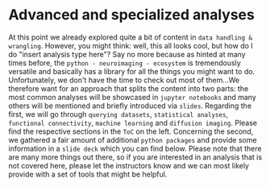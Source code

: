 # Advanced and specialized analyses

At this point we already explored quite a bit of content in `data handling & wrangling`. However, you might think: well, this all looks cool, but how do I do "insert analysis type here"? Say no more because as hinted at many times before, the `python - neuroimaging - ecosystem` is tremendously versatile and basically has a library for all the things you might want to do. Unfortunately, we don't have the time to check out most of them...We therefore want for an approach that splits the content into two parts: the most common analyses will be showcased in `jupyter notebooks` and many others will be mentioned and briefly introduced via `slides`. Regarding the first, we will go through `querying datasets`, `statistical analyses`, `functional connectivity`, `machine learning` and `diffusion imaging`. Please find the respective sections in the `ToC` on the left. Concerning the second, we gathered a fair amount of additional `python packages` and provide some information in a `slide deck` which you can find below. Please note that there are many more things out there, so if you are interested in an analysis that is not covered here, please let the instructors know and we can most likely provide with a set of tools that might be helpful. 

<iframe src="" frameborder="0" width="700" height="430" allowfullscreen="true" mozallowfullscreen="true" webkitallowfullscreen="true"></iframe>